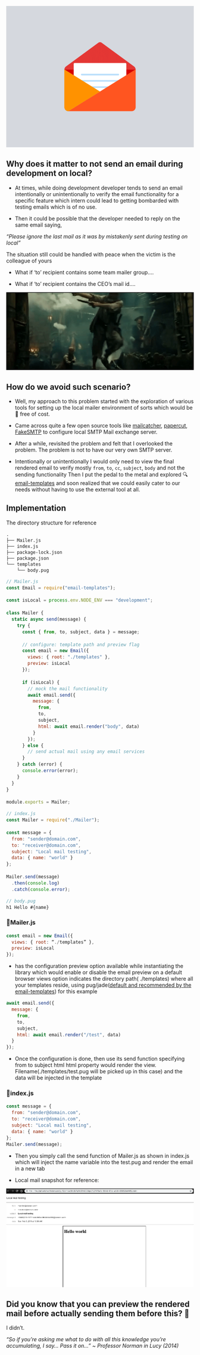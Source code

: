 ![Mailer image](/blogs/2019/preview-email/assets/mailer.gif)

## Why does it matter to not send an email during development on local?

- At times, while doing development developer tends to send an email intentionally or unintentionally to verify the email functionality for a specific feature which intern could lead to getting bombarded with testing emails which is of no use.

- Then it could be possible that the developer needed to reply on the same email saying,

<i>“Please ignore the last mail as it was by mistakenly sent during testing on local”</i>

The situation still could be handled with peace when the victim is the colleague of yours

- What if ‘to’ recipient contains some team mailer group….

- What if ‘to’ recipient contains the CEO’s mail id….

![Situation image](/blogs/2019/preview-email/assets/situation.gif "A situation of you shooting a mail and realizing it was sent to CEO")

## How do we avoid such scenario?

- Well, my approach to this problem started with the exploration of various tools for setting up the local mailer environment of sorts which would be 💯 free of cost.

- Came across quite a few open source tools like [mailcatcher](https://mailcatcher.me/), [papercut](https://github.com/changemakerstudios/papercut), [FakeSMTP](http://nilhcem.com/FakeSMTP/) to configure local SMTP Mail exchange server.

- After a while, revisited the problem and felt that I overlooked the problem. The problem is not to have our very own SMTP server.

- Intentionally or unintentionally I would only need to view the final rendered email to verify mostly `from`, `to`, `cc`, `subject`, `body` and not the sending functionality
  Then I put the pedal to the metal and explored 🔍 [email-templates](https://www.npmjs.com/package/email-templates) and soon realized that we could easily cater to our needs without having to use the external tool at all.

## Implementation

The directory structure for reference

```
.
├── Mailer.js
├── index.js
├── package-lock.json
├── package.json
└── templates
    └── body.pug
```


```javascript
// Mailer.js
const Email = require("email-templates");

const isLocal = process.env.NODE_ENV === "development";

class Mailer {
  static async send(message) {
    try {
      const { from, to, subject, data } = message;

      // configure: template path and preview flag
      const email = new Email({
        views: { root: "./templates" },
        preview: isLocal
      });

      if (isLocal) {
        // mock the mail functionality
        await email.send({
          message: {
            from,
            to,
            subject,
            html: await email.render("body", data)
          }
        });
      } else {
        // send actual mail using any email services
      }
    } catch (error) {
      console.error(error);
    }
  }
}

module.exports = Mailer;
```

```javascript
// index.js
const Mailer = require("./Mailer");

const message = {
  from: "sender@domain.com",
  to: "receiver@domain.com",
  subject: "Local mail testing",
  data: { name: "world" }
};

Mailer.send(message)
  .then(console.log)
  .catch(console.error);
```

```javascript
// body.pug
h1 Hello #{name}
```

### 📁Mailer.js

```javascript
const email = new Email({
  views: { root: “./templates” },
  preview: isLocal
});
```

- has the configuration preview option available while instantiating the library which would enable or disable the email preview on a default browser
  views option indicates the directory path( ./templates) where all your templates reside, using pug/jade([default and recommended by the email-templates](https://www.npmjs.com/package/email-templates#install)) for this example

```javascript
await email.send({
  message: {
    from,
    to,
    subject,
    html: await email.render("/test", data)
  }
});
```

- Once the configuration is done, then use its send function specifying from to subject html
  html property would render the view. Filename(./templates/test.pug will be picked up in this case) and the data will be injected in the template

### 📁index.js

```javascript
const message = {
  from: "sender@domain.com",
  to: "receiver@domain.com",
  subject: "Local mail testing",
  data: { name: "world" }
};
Mailer.send(message);
```

- Then you simply call the send function of Mailer.js as shown in index.js which will inject the name variable into the test.pug and render the email in a new tab

- Local mail snapshot for reference:

![snapshot image](/blogs/2019/preview-email/assets/snapshot.png)

## Did you know that you can preview the rendered mail before actually sending them before this? 🤔

I didn’t.

<i>“So if you’re asking me what to do with all this knowledge you’re accumulating, I say… Pass it on…”
 ~ Professor Norman in Lucy (2014)</i>
